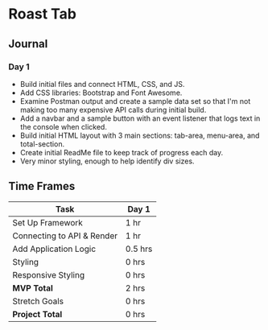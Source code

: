 # Roast Tab

## Journal

### Day 1
- Build initial files and connect HTML, CSS, and JS.
- Add CSS libraries: Bootstrap and Font Awesome.
- Examine Postman output and create a sample data set so that I'm not making too many expensive API calls during initial build.
- Add a navbar and a sample button with an event listener that logs text in the console when clicked.
- Build initial HTML layout with 3 main sections: tab-area, menu-area, and total-section.
- Create initial ReadMe file to keep track of progress each day.
- Very minor styling, enough to help identify div sizes.

## Time Frames
| Task                       | Day 1    |
| -------------------------- | -------- |
| Set Up Framework           | 1 hr     |
| Connecting to API & Render | 1 hr     |
| Add Application Logic      | 0.5 hrs  |
| Styling                    | 0 hrs    |
| Responsive Styling         | 0 hrs    |
| **MVP Total**              | 2 hrs    |
| Stretch Goals              | 0 hrs    |
| **Project Total**          | 0 hrs    |
